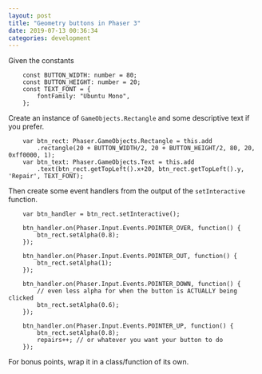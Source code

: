 ```yaml
---
layout: post
title: "Geometry buttons in Phaser 3"
date: 2019-07-13 00:36:34
categories: development
---
```

Given the constants
```
    const BUTTON_WIDTH: number = 80;
    const BUTTON_HEIGHT: number = 20;
    const TEXT_FONT = {
        fontFamily: "Ubuntu Mono",
    };
```
Create an instance of `GameObjects.Rectangle` and some descriptive text if you prefer. 

```
    var btn_rect: Phaser.GameObjects.Rectangle = this.add
        .rectangle(20 + BUTTON_WIDTH/2, 20 + BUTTON_HEIGHT/2, 80, 20, 0xff0000, 1);
    var btn_text: Phaser.GameObjects.Text = this.add
        .text(btn_rect.getTopLeft().x+20, btn_rect.getTopLeft().y, 'Repair', TEXT_FONT);
```
Then create some event handlers from the output of the `setInteractive` function.

```
    var btn_handler = btn_rect.setInteractive();

    btn_handler.on(Phaser.Input.Events.POINTER_OVER, function() {
        btn_rect.setAlpha(0.8);
    });

    btn_handler.on(Phaser.Input.Events.POINTER_OUT, function() {
        btn_rect.setAlpha(1);
    });

    btn_handler.on(Phaser.Input.Events.POINTER_DOWN, function() {
        // even less alpha for when the button is ACTUALLY being clicked
        btn_rect.setAlpha(0.6);
    });

    btn_handler.on(Phaser.Input.Events.POINTER_UP, function() {
        btn_rect.setAlpha(0.8);
        repairs++; // or whatever you want your button to do
    });
```

For bonus points, wrap it in a class/function of its own.
